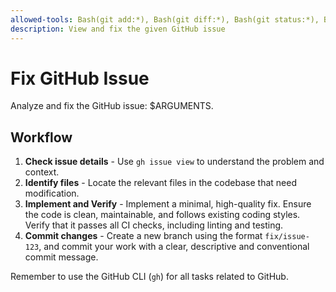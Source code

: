```yaml
---
allowed-tools: Bash(git add:*), Bash(git diff:*), Bash(git status:*), Bash(git commit:*), Bash(gh issue view:*)
description: View and fix the given GitHub issue
---
```


# Fix GitHub Issue

Analyze and fix the GitHub issue: $ARGUMENTS.

## Workflow

1. **Check issue details** - Use `gh issue view` to understand the problem and context.
2. **Identify files** - Locate the relevant files in the codebase that need modification.
3. **Implement and Verify** - Implement a minimal, high-quality fix. Ensure the code is clean, maintainable, and follows existing coding styles. Verify that it passes all CI checks, including linting and testing.
4. **Commit changes** - Create a new branch using the format `fix/issue-123`, and commit your work with a clear, descriptive and conventional commit message.

Remember to use the GitHub CLI (`gh`) for all tasks related to GitHub.
